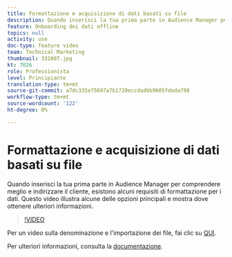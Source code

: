 ```yaml
---
title: Formattazione e acquisizione di dati basati su file
description: Quando inserisci la tua prima parte in Audience Manager per comprendere meglio e indirizzare il cliente, esistono alcuni requisiti di formattazione per i dati. Questo video illustra alcune delle opzioni principali e mostra dove ottenere ulteriori informazioni.
feature: Onboarding dei dati offline
topics: null
activity: use
doc-type: feature video
team: Technical Marketing
thumbnail: 331007.jpg
kt: 7026
role: Professionista
level: Principiante
translation-type: tm+mt
source-git-commit: a7dc335e75697a7b1720eccdadbb9605fdeda798
workflow-type: tm+mt
source-wordcount: '122'
ht-degree: 0%

---
```



# Formattazione e acquisizione di dati basati su file

Quando inserisci la tua prima parte in Audience Manager per comprendere meglio e indirizzare il cliente, esistono alcuni requisiti di formattazione per i dati. Questo video illustra alcune delle opzioni principali e mostra dove ottenere ulteriori informazioni.

>[!VIDEO](https://video.tv.adobe.com/v/331007/?quality=12&learn=on)

Per un video sulla denominazione e l&#39;importazione dei file, fai clic su [QUI](steps-for-ingesting-file-based-data.md).

Per ulteriori informazioni, consulta la [documentazione](https://experienceleague.adobe.com/docs/audience-manager/user-guide/implementation-integration-guides/sending-audience-data/batch-data-transfer-process/inbound-file-contents.html?).
